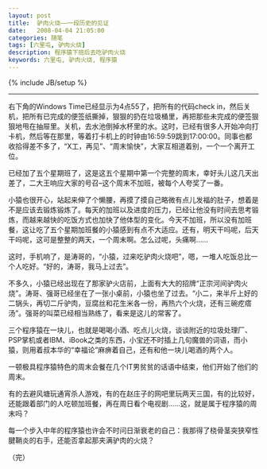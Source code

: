 ```yaml
---
layout: post
title:  驴肉火烧——一段历史的见证
date:   2008-04-04 21:05:00
categories: 随笔
tags: [六里屯, 驴肉火烧]
description: 程序猿下班后去吃驴肉火烧
keywords: 六里屯, 驴肉火烧, 程序猿
---
```

{% include JB/setup %}

---
右下角的Windows Time已经显示为4点55了，把所有的代码check in，然后关机，把所有已完成的便签纸撕掉，狠狠的扔在垃圾桶里，再把那些未完成的便签狠狠地甩在抽屉里。关机，去水池倒掉水杯里的水。这时，已经有很多人开始冲向打卡机，然后等在那里，等着打卡机上的时钟由16:59:59跳到17:00:00。同事也都收拾得差不多了，“X工，再见”、“周末愉快”，大家互相道着别，一个一个离开工位。
<!-- more -->

已经加了五个星期班了，这是这五个星期中第一个完整的周末，幸好头儿这几天出差了，二大王响应大家的号召–这个周末不加班，被每个人夸奖了一番。

小猿也很开心，站起来伸了个懒腰，再摸了摸自己略微有点儿发福的肚子，想着是不是应该去锻炼锻炼了。每天的加班以及进度的压力，已经让他没有时间去思考锻炼，而越来越快的吃饭方式也加快了他体型的变化。今天不加班，所以没有加班餐，这让吃了五个星期加班餐的小猿感到有点不大适应。还有，明天干吗呢，后天干吗呢，这可是整整的两天，一个周末啊。怎么过呢，头痛啊……

这时，手机响了，是涛哥的，“小猿，过来吃驴肉火烧吧”，嗯，一堆人吃饭总比一个人吃好。“好的，涛哥，我马上过去”。

不多久，小猿已经出现在了那家驴火店前，上面有大大的招牌“正宗河间驴肉火烧”。涛哥、强哥已经坐在了一张小桌前，小猿也坐了过去。“小二，来半斤上好的二锅头，再切二斤驴肉，豆腐丝和花生米各一份，再热六个火烧，还有三碗疙瘩汤”。强哥的叫菜已经相当熟练了，看来是这儿的常客了。

三个程序猿在一块儿，也就是喝喝小酒、吃点儿火烧，谈谈附近的垃圾处理厂、PSP掌机或者IBM、iBook之类的东西，小宝还不时插上几句魔兽的词语，而小猿，则用着叔本华的“幸福论”麻痹着自己，还有和他一块儿喝酒的两个人。

一顿极具程序猿特色的周末会餐在几个IT男贫贫的话语中结束，他们开始了他们的周末。

有的去避风塘玩通宵杀人游戏，有的在赵庄子的网吧里玩两天三国，有的比较好，还能跟着部门的人吃顿加班餐，再在周日看个电视剧……这，就是属于程序猿的周末吗？

每一个步入中年的程序猿也许会不时问日渐衰老的自己：我那得了桡骨茎突狭窄性腱鞘炎的右手，还能否拿起那夹满驴肉的火烧？

（完）
